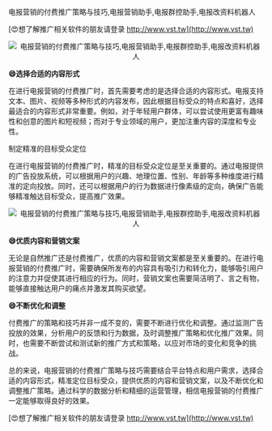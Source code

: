 电报营销的付费推广策略与技巧,电报营销助手,电报群控助手,电报改资料机器人

[😍想了解推广相关软件的朋友请登录 http://www.vst.tw](http://www.vst.tw)

 <center><img src="https://vst.tw/MP4/tuiguang/png/0.png" alt="电报营销的付费推广策略与技巧,电报营销助手,电报群控助手,电报改资料机器人"></center>

**😄选择合适的内容形式**

在进行电报营销的付费推广时，首先需要考虑的是选择合适的内容形式。电报支持文本、图片、视频等多种形式的内容发布，因此根据目标受众的特点和喜好，选择最适合的内容形式非常重要。例如，对于年轻用户群体，可以尝试使用更富有趣味性和创意的图片和短视频；而对于专业领域的用户，更加注重内容的深度和专业性。

制定精准的目标受众定位

在进行电报营销的付费推广时，精准的目标受众定位是至关重要的。通过电报提供的广告投放系统，可以根据用户的兴趣、地理位置、性别、年龄等多种维度进行精准的定向投放。同时，还可以根据用户的行为数据进行像素级的定向，确保广告能够精准触达目标受众，提高推广效果。

 <center><img src="https://vst.tw/MP4/tuiguang/png/2.png" alt="电报营销的付费推广策略与技巧,电报营销助手,电报群控助手,电报改资料机器人"></center>

**😄优质内容和营销文案**

无论是自然推广还是付费推广，优质的内容和营销文案都是至关重要的。在进行电报营销的付费推广时，需要确保所发布的内容具有吸引力和转化力，能够吸引用户的注意力并促使其进行相应的行为。同时，营销文案也需要简洁明了、言之有物，能够直接触达用户的痛点并激发其购买欲望。

**😄不断优化和调整**

付费推广的策略和技巧并非一成不变的，需要不断进行优化和调整。通过监测广告投放的效果，分析用户的反馈和行为数据，及时调整推广策略和优化推广效果。同时，也需要不断尝试和测试新的推广方式和策略，以应对市场的变化和竞争的挑战。

总的来说，电报营销的付费推广策略与技巧需要结合平台特点和用户需求，选择合适的内容形式，精准定位目标受众，提供优质的内容和营销文案，以及不断优化和调整推广策略。通过科学的数据分析和精细的运营管理，相信电报营销的付费推广一定能够取得良好的效果。

[😍想了解推广相关软件的朋友请登录 http://www.vst.tw](http://www.vst.tw)



